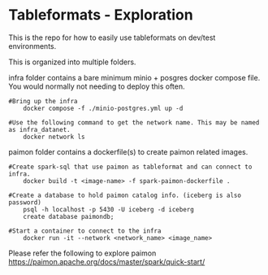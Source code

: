 # Tableformats - Exploration
This is the repo for how to easily use tableformats on dev/test environments.

This is organized into multiple folders.

infra folder contains a bare minimum minio + posgres docker compose file. You would normally not needing to deploy this often.

    #Bring up the infra 
        docker compose -f ./minio-postgres.yml up -d

    #Use the following command to get the network name. This may be named as infra_datanet.
        docker network ls 

paimon folder contains a dockerfile(s) to create paimon related images.

    #Create spark-sql that use paimon as tableformat and can connect to infra.
        docker build -t <image-name> -f spark-paimon-dockerfile . 
        
    #Create a database to hold paimon catalog info. (iceberg is also password)
        psql -h localhost -p 5430 -U iceberg -d iceberg
        create database paimondb;
            
    #Start a container to connect to the infra 
        docker run -it --network <network_name> <image_name>

Please refer the following to explore paimon
    https://paimon.apache.org/docs/master/spark/quick-start/
